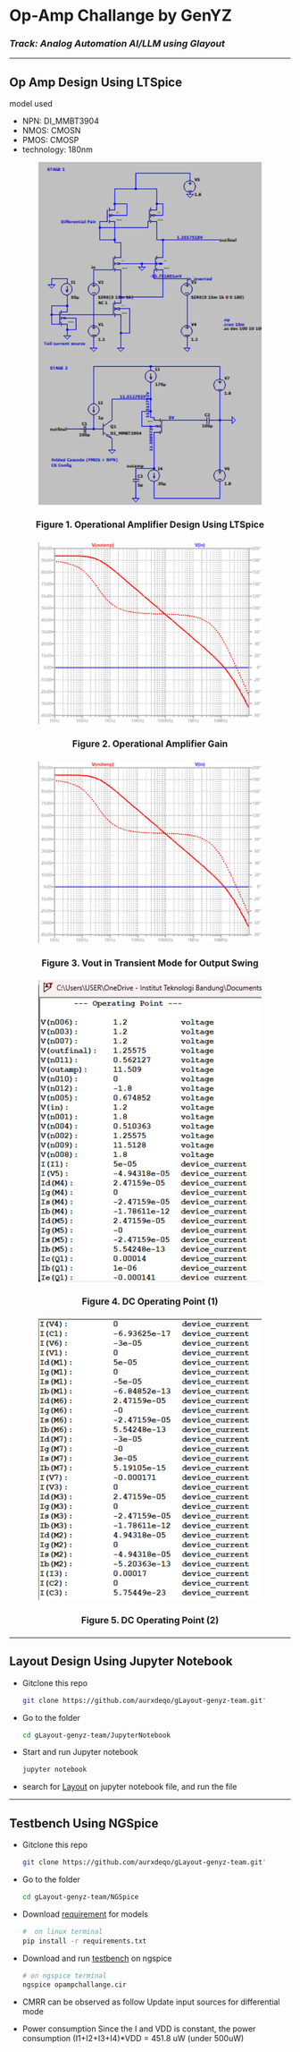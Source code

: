 # Op-Amp Challange by GenYZ
### *Track: Analog Automation AI/LLM using Glayout*
----
## Op Amp Design Using LTSpice
model used
- NPN: DI_MMBT3904
- NMOS: CMOSN
- PMOS: CMOSP
- technology: 180nm

<p align="center">
  <img src="images/Op-AmpCircuit.png" alt="Op-AmpCircuit" width="400"/>
</p>
<h4 align="center" style="font-size:16px;">Figure 1. Operational Amplifier Design Using LTSpice</h4>

<p align="center">
  <img src="images/Gain.png" alt="Gain" width="400"/>
</p>
<h4 align="center" style="font-size:16px;">Figure 2. Operational Amplifier Gain</h4>

<p align="center">
  <img src="images/Gain.png" alt="Gain" width="400"/>
</p>
<h4 align="center" style="font-size:16px;">Figure 3. Vout in Transient Mode for Output Swing</h4>

<p align="center">
  <img src="images/op.png" alt="op" width="400"/>
</p>
<h4 align="center" style="font-size:16px;">Figure 4. DC Operating Point (1)</h4>

<p align="center">
  <img src="images/op2.png" alt="op2" width="400"/>
</p>
<h4 align="center" style="font-size:16px;">Figure 5. DC Operating Point (2)</h4>

---
## Layout Design Using Jupyter Notebook

- Gitclone this repo
  ```bash
  git clone https://github.com/aurxdeqo/gLayout-genyz-team.git'
- Go to the folder
  ```bash
  cd gLayout-genyz-team/JupyterNotebook
- Start and run Jupyter notebook
  ```bash
  jupyter notebook
- search for [Layout](JupyterNotebook/Layout.ipynb) on jupyter notebook file, and run the file

---
## Testbench Using NGSpice
- Gitclone this repo
  ```bash
  git clone https://github.com/aurxdeqo/gLayout-genyz-team.git'
  
- Go to the folder
  ```bash
  cd gLayout-genyz-team/NGSpice
  
- Download [requirement](NGSpice/requirement.txt) for models
  ```bash
  #  on linux terminal
  pip install -r requirements.txt
  
- Download and run [testbench](NGSpice/testbench.cir) on ngspice
  ```bash
  # on ngspice terminal
  ngspice opampchallange.cir

- CMRR can be observed as follow
  Update input sources for differential mode


- Power consumption
  Since the I and VDD is constant, the power consumption (I1+I2+I3+I4)*VDD = 451.8 uW (under 500uW)
  
